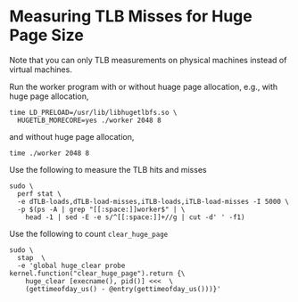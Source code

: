 # Measuring TLB Misses for Huge Page Size

Note that you can only TLB  measurements on physical machines instead of
virtual machines.

Run the worker program with or without huage page allocation, e.g.,
with huge page allocation, 

```
time LD_PRELOAD=/usr/lib/libhugetlbfs.so \
  HUGETLB_MORECORE=yes ./worker 2048 8
```

and without huge page allocation,

```
time ./worker 2048 8
```



Use the following to measure the TLB hits and misses 
```
sudo \
  perf stat \
  -e dTLB-loads,dTLB-load-misses,iTLB-loads,iTLB-load-misses -I 5000 \
  -p $(ps -A | grep "[[:space:]]worker$" | \
    head -1 | sed -E -e s/^[[:space:]]+//g | cut -d' ' -f1)
```


Use the following to count `clear_huge_page`
```
sudo \
  stap  \ 
  -e 'global huge_clear probe kernel.function("clear_huge_page").return {\
    huge_clear [execname(), pid()] <<<  \
    (gettimeofday_us() - @entry(gettimeofday_us()))}'
```


